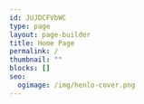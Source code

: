 ```yaml
---
id: JUJDCFVbWC
type: page
layout: page-builder
title: Home Page
permalink: /
thumbnail: ""
blocks: []
seo:
  ogimage: /img/henlo-cover.png
---
```

